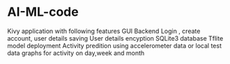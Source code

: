 # AI-ML-code
Kivy application with following features
GUI
Backend
Login , create account, user details saving
User details encyption
SQLite3 database
Tflite model deployment
Activity predition using accelerometer data or local test data
graphs for activity on day,week and month
